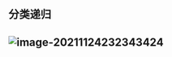 ## 分类递归

## ![image-20211124232343424](https://gitee.com/LovelyHzz/imgSave/raw/master/note/image-20211124232343424.png)

